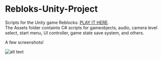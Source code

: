 # Rebloks-Unity-Project
Scripts for the Unity game Reblocks:  [PLAY IT HERE](https://liisjak.itch.io/rebloks).
<br>
The Assets folder containts C# scripts for gameobjects, audio, camera level select, start menu, UI controller, game state save system, and others.

A few screenshots!

![alt text](https://github.com/Liisjak/Rebloks-Unity-Project-Public/edit/main/lvl11.png.?raw=true)
